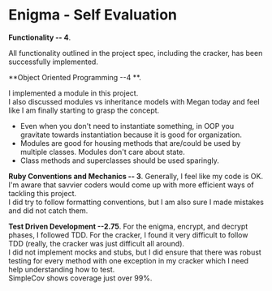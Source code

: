 # Enigma - Self Evaluation

**Functionality -- 4**. 

All functionality outlined in the project spec, including the cracker, has been successfully implemented.

**Object Oriented Programming --4 **.

I implemented a module in this project.  
I also discussed modules vs inheritance models with Megan today and feel like I am finally starting to grasp the concept.  
* Even when you don't need to instantiate something, in OOP you gravitate towards instantiation because it is good for organization.
* Modules are good for housing methods that are/could be used by multiple classes. Modules don't care about state.
* Class methods and superclasses should be used sparingly.

**Ruby Conventions and Mechanics -- 3**. 
Generally, I feel like my code is OK. I'm aware that savvier coders would come up with more efficient ways of tackling this project.  
I did try to follow formatting conventions, but I am also sure I made mistakes and did not catch them.

**Test Driven Development --2.75**. 
For the enigma, encrypt, and decrypt phases, I followed TDD. For the cracker, I found it very difficult to follow TDD (really, the cracker was just difficult all around).  
I did not implement mocks and stubs, but I did ensure that there was robust testing for every method with one exception in my cracker which I need help understanding how to test.  
SimpleCov shows coverage just over 99%.


